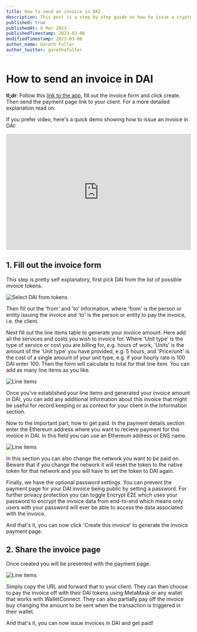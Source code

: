 ```yaml
---
title: How to send an invoice in DAI
description: This post is a step by step guide on how to issue a crypto invoice in DAI stablecoin, that a client can then pay with MetaMask or any other crypto wallet.
published: true
publishedAt: 8 Mar 2023
publishedTimestamp: 2023-03-08
modifiedTimestamp: 2023-03-08
author_name: Gareth Fuller
author_twitter: garethafuller
---
```


# How to send an invoice in DAI
**tl;dr**: Follow this [link to the app](/?token=0x6B175474E89094C44Da98b954EedeAC495271d0F), fill out the invoice form and
click create. Then send the payment page link to your client. For a more
detailed explanation read on.

If you prefer video, here's a quick demo showing how to issue an invoice in DAI:
<div style="position: relative; padding-bottom: 62.5%; height: 0;"><iframe src="https://www.loom.com/embed/e4ced122ad3b444bb9884841481c83a9" frameborder="0" webkitallowfullscreen mozallowfullscreen allowfullscreen style="position: absolute; top: 0; left: 0; width: 100%; height: 100%;" class="rounded-xl shadow-lg"></iframe></div>

## 1. Fill out the invoice form
This step is pretty self explanatory, first pick DAI from the list of possible
invoice tokens.

<img src="/images/blog/posts/invoice-in-dai/token-select.png" alt="Select DAI
from tokens" class="h-56 rounded-xl shadow-xl" />

Then fill out the 'from' and 'to' information, where 'from' is the person or entity
issuing the invoice and 'to' is the person or entity to pay the invoice, i.e.
the client.

Next fill out the line items table to generate your invoice amount. Here add all
the services and costs you wish to invoice for. Where 'Unit type' is the type of
service or cost you are billing for, e.g. hours of work, 'Units' is the amount
of the 'Unit type' you have provided, e.g. 5 hours, and 'Price/unit' is the cost
of a single amount of your unit type, e.g. if your hourly rate is 100 DAI enter
100. Then the form will calculate to total for that line item. You can add as
many line items as you like.

<img src="/images/blog/posts/invoice-in-dai/line-items.png" alt="Line items" class="rounded-xl shadow-xl" />

Once you've established your line items and generated your invoice amount in
DAI, you can add any additional information about this invoice that might be
useful for record keeping or as context for your client in the Information
section.

Now to the important part, how to get paid. In the payment details section enter
the Ethereum address where you want to recieve payment for this invoice in DAI.
In this field you can use an Ethereum address or ENS name.

<img src="/images/blog/posts/invoice-in-dai/payment-details.png" alt="Line items" class="rounded-xl shadow-xl" />

In this section you can also change the network you want to be paid on. Beware
that if you change the network it will reset the token to the native token for
that network and you will have to set the token to DAI again.

Finally, we have the optional password settings. You can prevent the payment
page for your DAI invoice being public by setting a password. For further
privacy protection you can toggle Encrypt E2E which uses your password to
encrypt the invoice data from end-to-end which means only users with your
password will ever be able to access the data associated with the invoice.

And that's it, you can now click 'Create this invoice' to generate the invoice
payment page.

## 2. Share the invoice page
Once created you will be presented with the payment page.

<img src="/images/blog/posts/invoice-in-dai/payment-page.png" alt="Line items" class="rounded-xl shadow-xl" />

Simply copy the URL and forward that to your client. They can then choose to pay
the invoice off with their DAI tokens using MetaMask or any wallet that works
with WalletConnect. They can also partially pay off the invoice buy changing the
amount to be sent when the transaction is triggered in their wallet.

And that's it, you can now issue invoices in DAI and get paid!
